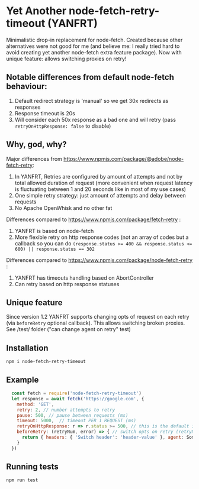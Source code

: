 # Yet Another node-fetch-retry-timeout (YANFRT)

Minimalistic drop-in replacement for node-fetch. Created because other alternatives were not good for me (and believe me: I really tried hard to avoid creating yet another node-fetch extra feature package). Now with unique feature: allows switching proxies on retry!

## Notable differences from default node-fetch behaviour:
1. Default redirect strategy is 'manual' so we get 30x redirects as responses
2. Response timeout is 20s
3. Will consider each 50x response as a bad one and will retry (pass `retryOnHttpResponse: false` to disable)

## Why, god, why?
Major differences from https://www.npmjs.com/package/@adobe/node-fetch-retry:
1. In YANFRT, Retries are configured by amount of attempts and not by total allowed duration of request (more convenient when request latency is fluctuating between 1 and 20 seconds like in most of my use cases)
2. One simple retry strategy: just amount of attempts and delay between requests
3. No Apache OpenWhisk and no other fat

Differences compared to https://www.npmjs.com/package/fetch-retry :
1. YANFRT is based on node-fetch
2. More flexible retry on http response codes (not an array of codes but a callback so you can do `(response.status >= 400 && response.status <= 600) || response.status == 302`

Differences compared to https://www.npmjs.com/package/node-fetch-retry :
1. YANFRT has timeouts handling based on AbortController
1. Can retry based on http response statuses

## Unique feature
Since version 1.2 YANFRT supports changing opts of request on each retry (via `beforeRetry` optional callback). This allows switching broken proxies. 
See /test/ folder ("can change agent on retry" test)

## Installation
`npm i node-fetch-retry-timeout`

## Example
```js
  const fetch = require('node-fetch-retry-timeout')
  let response = await fetch('https://google.com', {
    method: 'GET', 
    retry: 2, // number attempts to retry
    pause: 500, // pause between requests (ms)
    timeout: 5000,  // timeout PER 1 REQUEST (ms)
    retryOnHttpResponse: r => r.status >= 500, // this is the default implementation of retryOnHttpResponse, pass false to disable
    beforeRetry: (retryNum, error) => { // switch opts on retry (retryNum == 1 before first retry is initiated, check the existence of error.response for advanced logic)
      return { headers: { 'Switch header': 'header-value' }, agent: SomeRandomAgent }
    }
  })
```

## Running tests
`npm run test`
